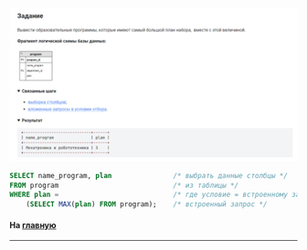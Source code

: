 

<img src="../art/3.3.5.task.png" alt="solution" >

```sql
SELECT name_program, plan               /* выбрать данные столбцы */
FROM program                            /* из таблицы */
WHERE plan =                            /* где условие = встроенному запросу */
    (SELECT MAX(plan) FROM program);    /* встроенный запрос */
```



#### На [главную](https://github.com/BEPb/stepik_sql#readme)

---


